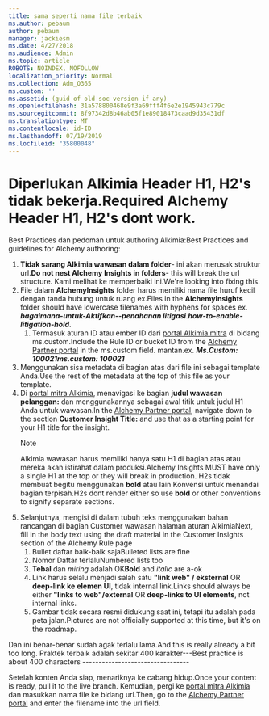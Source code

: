 ```yaml
---
title: sama seperti nama file terbaik
ms.author: pebaum
author: pebaum
manager: jackiesm
ms.date: 4/27/2018
ms.audience: Admin
ms.topic: article
ROBOTS: NOINDEX, NOFOLLOW
localization_priority: Normal
ms.collection: Adm_O365
ms.custom: ''
ms.assetid: (guid of old soc version if any)
ms.openlocfilehash: 31a578800468e9f3a69fff4f6e2e1945943c779c
ms.sourcegitcommit: 8f97342d8b46ab05f1e89018473caad9d35431df
ms.translationtype: MT
ms.contentlocale: id-ID
ms.lasthandoff: 07/19/2019
ms.locfileid: "35800048"
---
```

# <a name="required-alchemy-header-h1-h2s-dont-work"></a><span data-ttu-id="44dbe-102">Diperlukan Alkimia Header H1, H2's tidak bekerja.</span><span class="sxs-lookup"><span data-stu-id="44dbe-102">Required Alchemy Header H1, H2's dont work.</span></span>
<span data-ttu-id="44dbe-103">Best Practices dan pedoman untuk authoring Alkimia:</span><span class="sxs-lookup"><span data-stu-id="44dbe-103">Best Practices and guidelines for Alchemy authoring:</span></span>

1. <span data-ttu-id="44dbe-104">**Tidak sarang Alkimia wawasan dalam folder**- ini akan merusak struktur url.</span><span class="sxs-lookup"><span data-stu-id="44dbe-104">**Do not nest Alchemy Insights in folders**- this will break the url structure.</span></span> <span data-ttu-id="44dbe-105">Kami melihat ke memperbaiki ini.</span><span class="sxs-lookup"><span data-stu-id="44dbe-105">We're looking into fixing this.</span></span>
1. <span data-ttu-id="44dbe-106">File dalam **AlchemyInsights** folder harus memiliki nama file huruf kecil dengan tanda hubung untuk ruang ex.</span><span class="sxs-lookup"><span data-stu-id="44dbe-106">Files in the **AlchemyInsights** folder should have lowercase filenames with hyphens for spaces ex.</span></span> <span data-ttu-id="44dbe-107">***bagaimana-untuk-Aktifkan--penahanan litigasi***.</span><span class="sxs-lookup"><span data-stu-id="44dbe-107">***how-to-enable-litigation-hold***.</span></span>
    1. <span data-ttu-id="44dbe-108">Termasuk aturan ID atau ember ID dari [portal Alkimia mitra](https://alchemyportal.azurewebsites.net) di bidang ms.custom.</span><span class="sxs-lookup"><span data-stu-id="44dbe-108">Include the Rule ID or bucket ID from the [Alchemy Partner portal](https://alchemyportal.azurewebsites.net) in the ms.custom field.</span></span> <span data-ttu-id="44dbe-109">mantan.</span><span class="sxs-lookup"><span data-stu-id="44dbe-109">ex.</span></span> <span data-ttu-id="44dbe-110">***Ms.Custom: 100021***</span><span class="sxs-lookup"><span data-stu-id="44dbe-110">***ms.custom: 100021***</span></span>
1. <span data-ttu-id="44dbe-111">Menggunakan sisa metadata di bagian atas dari file ini sebagai template Anda.</span><span class="sxs-lookup"><span data-stu-id="44dbe-111">Use the rest of the metadata at the top of this file as your template.</span></span>
1. <span data-ttu-id="44dbe-112">Di [portal mitra Alkimia](https://alchemyportal.azurewebsites.net), menavigasi ke bagian **judul wawasan pelanggan:** dan menggunakannya sebagai awal titik untuk judul H1 Anda untuk wawasan.</span><span class="sxs-lookup"><span data-stu-id="44dbe-112">In the [Alchemy Partner portal](https://alchemyportal.azurewebsites.net), navigate down to the section **Customer Insight Title:** and use that as a starting point for your H1 title for the insight.</span></span> 
    > [!NOTE]
    > <span data-ttu-id="44dbe-113">Alkimia wawasan harus memiliki hanya satu H1 di bagian atas atau mereka akan istirahat dalam produksi.</span><span class="sxs-lookup"><span data-stu-id="44dbe-113">Alchemy Insights MUST have only a single H1 at the top or they will break in production.</span></span> <span data-ttu-id="44dbe-114">H2s tidak membuat begitu menggunakan **bold** atau lain Konvensi untuk menandai bagian terpisah.</span><span class="sxs-lookup"><span data-stu-id="44dbe-114">H2s dont render either so use **bold** or other conventions to signify separate sections.</span></span>
1. <span data-ttu-id="44dbe-115">Selanjutnya, mengisi di dalam tubuh teks menggunakan bahan rancangan di bagian Customer wawasan halaman aturan Alkimia</span><span class="sxs-lookup"><span data-stu-id="44dbe-115">Next, fill in the body text using the draft material in the Customer Insights section of the Alchemy Rule page</span></span>
    1. <span data-ttu-id="44dbe-116">Bullet daftar baik-baik saja</span><span class="sxs-lookup"><span data-stu-id="44dbe-116">Bulleted lists are fine</span></span>
    1. <span data-ttu-id="44dbe-117">Nomor Daftar terlalu</span><span class="sxs-lookup"><span data-stu-id="44dbe-117">Numbered lists too</span></span>
    1. <span data-ttu-id="44dbe-118">**Tebal** dan *miring* adalah OK</span><span class="sxs-lookup"><span data-stu-id="44dbe-118">**Bold** and *italic* are a-ok</span></span>
    1. <span data-ttu-id="44dbe-119">Link harus selalu menjadi salah satu **"link web" / eksternal** OR **deep-link ke elemen UI**, tidak internal link.</span><span class="sxs-lookup"><span data-stu-id="44dbe-119">Links should always be either **"links to web"/external** OR **deep-links to UI elements**, not internal links.</span></span>
    1. <span data-ttu-id="44dbe-120">Gambar tidak secara resmi didukung saat ini, tetapi itu adalah pada peta jalan.</span><span class="sxs-lookup"><span data-stu-id="44dbe-120">Pictures are not officially supported at this time, but it's on the roadmap.</span></span>

<span data-ttu-id="44dbe-121">Dan ini benar-benar sudah agak terlalu lama.</span><span class="sxs-lookup"><span data-stu-id="44dbe-121">And this is really already a bit too long.</span></span> <span data-ttu-id="44dbe-122">Praktek terbaik adalah sekitar 400 karakter---</span><span class="sxs-lookup"><span data-stu-id="44dbe-122">Best practice is about 400 characters ---------------------------------</span></span>

<span data-ttu-id="44dbe-123">Setelah konten Anda siap, menariknya ke cabang hidup.</span><span class="sxs-lookup"><span data-stu-id="44dbe-123">Once your content is ready, pull it to the live branch.</span></span> <span data-ttu-id="44dbe-124">Kemudian, pergi ke [portal mitra Alkimia](https://alchemyportal.azurewebsites.net) dan masukkan nama file ke bidang url.</span><span class="sxs-lookup"><span data-stu-id="44dbe-124">Then, go to the [Alchemy Partner portal](https://alchemyportal.azurewebsites.net) and enter the filename into the url field.</span></span> 